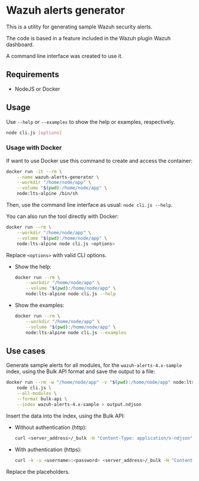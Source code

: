 # Wazuh alerts generator

This is a utility for generating sample Wazuh security alerts. 

The code is based in a feature included in the Wazuh plugin Wazuh dashboard.

A command line interface was created to use it.

## Requirements

- NodeJS or Docker

## Usage

Use `--help` or `--examples` to show the help or examples, respectively.

```sh
node cli.js [options]
```

### Usage with Docker

If want to use Docker use this command to create and access the container:


```sh
docker run -it --rm \
    --name wazuh-alerts-generator \
    --workdir "/home/node/app" \
    --volume "$(pwd):/home/node/app" \
    node:lts-alpine /bin/sh
```

Then, use the command line interface as usual: `node cli.js --help`.

You can also run the tool directly with Docker:

```sh
docker run --rm \
    --workdir "/home/node/app" \
    --volume "$(pwd):/home/node/app" \
    node:lts-alpine node cli.js <options>
```

Replace `<options>` with valid CLI options.

- Show the help:

    ```sh
    docker run --rm \
        --workdir "/home/node/app" \
        --volume "$(pwd):/home/node/app" \
        node:lts-alpine node cli.js --help
    ```

- Show the examples:

    ```sh
    docker run --rm \
        --workdir "/home/node/app" \
        --volume "$(pwd):/home/node/app" \
        node:lts-alpine node cli.js --examples
    ```

## Use cases

Generate sample alerts for all modules, for the `wazuh-alerts-4.x-sample` index, using 
the Bulk API format and save the output to a file:

```sh
docker run --rm -w "/home/node/app" -v "$(pwd):/home/node/app" node:lts-alpine \
    node cli.js \
    --all-modules \
    --format bulk-api \
    --index wazuh-alerts-4.x-sample > output.ndjson
```

Insert the data into the index, using the Bulk API:

- Without authentication (http):
    ```sh
    curl <server_address>/_bulk -H "Content-Type: application/x-ndjson" --data-binary "@output.ndjson"
    ```

- With authentication (https):
    ```sh
    curl -k -u <username>:<password> <server_address>/_bulk -H "Content-Type: application/x-ndjson" --data-binary "@output.ndjson"
    ```

Replace the placeholders.
